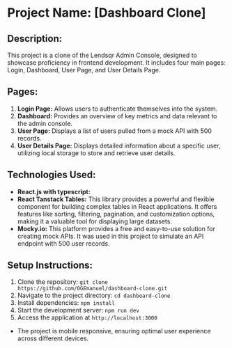 # Project Name: [Dashboard Clone]

## Description:
This project is a clone of the Lendsqr Admin Console, designed to showcase proficiency in frontend development. It includes four main pages: Login, Dashboard, User Page, and User Details Page.

## Pages:
1. **Login Page:** Allows users to authenticate themselves into the system.
2. **Dashboard:** Provides an overview of key metrics and data relevant to the admin console.
3. **User Page:** Displays a list of users pulled from a mock API with 500 records.
4. **User Details Page:** Displays detailed information about a specific user, utilizing local storage to store and retrieve user details.
   
## Technologies Used:
- **React.js with typescript:**
-  **React Tanstack Tables:** This library provides a powerful and flexible component for building complex tables in React applications. It offers features like sorting, filtering, pagination, and customization options, making it a valuable tool for displaying large datasets.
- **Mocky.io:** This platform provides a free and easy-to-use solution for creating mock APIs. It was used in this project to simulate an API endpoint with 500 user records.

## Setup Instructions:
1. Clone the repository: `git clone https://github.com/OGEmanuel/dashboard-clone.git`
2. Navigate to the project directory: `cd dashboard-clone`
3. Install dependencies: `npm install`
4. Start the development server: `npm run dev`
5. Access the application at `http://localhost:3000`

- The project is mobile responsive, ensuring optimal user experience across different devices.











